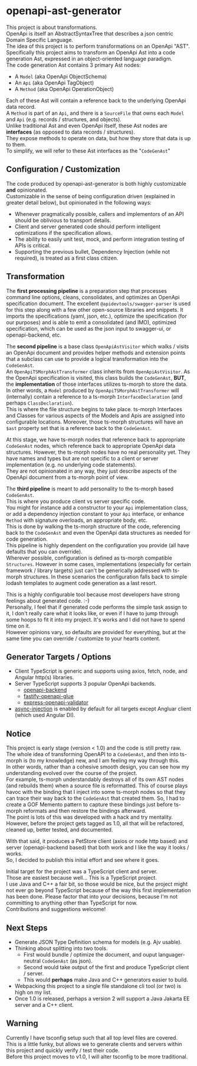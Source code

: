 # openapi-ast-generator

This project is about transformations.  
OpenApi is itself an AbstractSyntaxTree that describes a json centric Domain Specific Language.   
The idea of this project is to perform transformations on an OpenApi "AST".  
Specifically this project aims to transform an OpenApi Ast into a code generation Ast, expressed in an object-oriented language paradigm.  
The code generation Ast contains 3 primary Ast nodes:
* A `Model` (aka OpenApi ObjectSchema)
* An `Api` (aka OpenApi TagObject)
* A `Method` (aka OpenApi OperationObject)

Each of these Ast will contain a reference back to the underlying OpenApi data record.  
A `Method` is part of an `Api`, and there is a `SourceFile` that owns each `Model` and `Api` (e.g. records / structures, and objects).  
Unlike traditional Ast and even OpenApi itself, these Ast nodes are **interfaces** (as opposed to data records / structures).  
They expose methods to operate on data, but how they store that data is up to them.  
To simplify, we will refer to these Ast interfaces as the "`CodeGenAst`"

## Configuration / Customization
The code produced by openapi-ast-generator is both highly customizable **and** opinionated.  
Customizable in the sense of being configuration driven (explained in greater detail below), 
but opinionated in the following ways:
* Whenever pragmatically possible, callers and implementors of an API should be oblivious to transport details.
* Client and server generated code should perform intelligent optimizations if the specification allows.
* The ability to easily unit test, mock, and perform integration testing of APIs is critical.
* Supporting the previous bullet, Dependency Injection (while not required), is treated as a first class citizen.

## Transformation

The **first processing pipeline** is a preparation step that processes command line options, cleans, consolidates, and optimizes an OpenApi specification document.
The excellent `@apidevtools/swagger-parser` is used for this step along with a few other open-source libraries and snippets.
It imports the  specifications (yaml, json, etc.), optimize the specification (for our purposes) and is able to emit a consolidated (and IMO), optimized specification, 
which can be used as the json input to swagger-ui, or openapi-backend, etc.

The **second pipeline** is a base class `OpenApiAstVisitor` which walks / visits an OpenApi document and provides helper methods and extension points 
that a subclass can use to provide a logical transformation into the `CodeGenAst`.  
An `OpenApiTSMorphAstTransformer` class inherits from `OpenApiAstVisitor`.
As the OpenApi specification is visited, this class builds the `CodeGenAst`, **BUT**, the **implementation** of those interfaces utilizes ts-morph to store the data.
In other words, a `Model` produced by `OpenApiTSMorphAstTransformer` will (internally) contain a reference to a ts-morph `InterfaceDeclaration` (and perhaps `ClassDeclaration`).  
This is where the file structure begins to take place.  ts-morph Interfaces and Classes for various aspects of the Models and Apis are assigned into configurable locations.
Moreover, those ts-morph structures will have an `$ast` property set that is a reference back to the `CodeGenAst`.  

At this stage, we have ts-morph nodes that reference back to appropriate `CodeGenAst` nodes, which reference back to appropriate OpenApi data structures.
However, the ts-morph nodes have no real personality yet.
They have names and types but are not specific to a client or server implementation (e.g. no underlying code statements).  
They are not opinionated in any way, they just describe aspects of the OpenApi document from a ts-morph point of view.

The **third pipeline** is meant to add personality to the ts-morph based `CodeGenAst`.  
This is where you produce client vs server specific code.  
You might for instance add a constructor to your `Api` implementation class, 
or add a dependency injection constant to your `Api` interface, 
or enhance `Method` with signature overloads, an appropriate body, etc.  
This is done by walking the ts-morph structure of the code, referencing back to the `CodeGenAst` and even the OpenApi data structures as needed for code generation.  
This pipeline is highly dependent on the configuration you provide (all have defaults that you can override).  
Wherever possible, configuration is defined as ts-morph compatible `Structures`. 
However in some cases, implementations (especially for certain framework / library targets) just can't be generically addressed with ts-morph structures. 
In these scenarios the configuration falls back to simple lodash templates to augment code generation as a last resort.

This is a highly configurable tool because most developers have strong feelings about generated code.  :-)  
Personally, I feel that if generated code performs the simple task assign to it, I don't really care what it looks like, or even if I have to jump through some hoops to fit it into my project. It's works and I did not have to spend time on it.  
However opinions vary, so defaults are provided for everything, but at the same time you can override / customize to your hearts content.

## Generator Targets / Options
* Client TypeScript is generic and supports using axios, fetch, node, and Angular http(s) libraries.
* Server TypeScript supports 3 popular OpenApi backends.  
  * [openapi-backend](https://www.npmjs.com/package/openapi-backend)
  * [fastify-openapi-glue](https://www.npmjs.com/package/fastify-openapi-glue)
  * [express-openapi-validator](https://www.npmjs.com/package/express-openapi-validator)
* [async-injection](https://www.npmjs.com/package/async-injection) is enabled by default for all targets except Angluar client (which used Angular DI).

## Notice
This project is early stage (version < 1.0) and the code is still pretty raw.  
The whole idea of transforming OpenAPI to a `CodeGenAst`, and then into ts-morph is (to my knowledge) new, and I am feeling my way through this.  
In other words, rather than a cohesive smooth design, you can see how my understanding evolved over the course of the project.  
For example, ts-morph understandably destroys all of its own AST nodes (and rebuilds them) when a source file is reformatted.
This of course plays havoc with the binding that I inject into some ts-morph nodes so that they can trace their way back to the `CodeGenAst` that created them.
So, I had to create a GOF Memento pattern to capture these bindings just before ts-morph reformats and then restore the bindings afterward.  
The point is lots of this was developed with a hack and try mentality.  
However, before the project gets tagged as 1.0, all that will be refactored, cleaned up, better tested, and documented.

With that said, it produces a PetStore client (axios or node http based) and server (openapi-backend based) that both work and I like the way it looks / works.  
So, I decided to publish this initial effort and see where it goes.

Initial target for the project was a TypeScript client and server.  
Those are easiest because well... This is a TypeScript project.  
I use Java and C++ a fair bit, so those would be nice, but the project might not ever go beyond TypeScript because of the way this first implementation has been done.
Please factor that into your decisions, because I'm not committing to anything other than TypeScript for now.  
Contributions and suggestions welcome!

## Next Steps
* Generate JSON Type Definition schema for models (e.g. Ajv usable).
* Thinking about splitting into two tools.
  * First would bundle / optimize the document, and ouput languager-neutral `CodeGenAst` (as json).
  * Second would take output of the first and produce TypeScript client / server.
  * This would **perhaps** make Java and C++ generators easier to build.
* Webpacking this project to a single file standalone cli tool (or two) is high on my list.  
* Once 1.0 is released, perhaps a version 2 will support a Java Jakarta EE server and a C++ client.

## Warning
Currently I have tsconfig setup such that all top level files are covered.  
This is a little funky, but allows we to generate clients and servers within this project and quickly verify / test their code.  
Before this project moves to v1.0, I will alter tsconfig to be more traditional.
